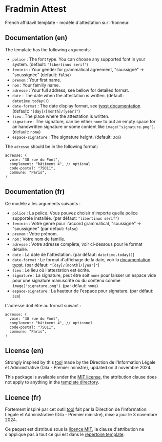 
# Fradmin Attest

French affidavit template - modèle d'attestation sur l'honneur.


## Documentation (en)

The template has the following arguments:
- `police` : The font type. You can choose any supported font in your system. (default: `"libertinus serif"`)
- `feminin` : Your gender for grammatical agreement, "soussigné" -> "soussignée" (default: `false`)
- `prenom` : Your first name.
- `nom` : Your familly name.
- `adresse` : Your full address, see bellow for detailed format.
- `date` : The date when the attestation is written. (default: `datetime.today()`)
- `date-format` : The date display format, see [typst documentation](https://typst.app/docs/reference/foundations/datetime/#format). (default: `"[day]/[month]/[year]"`)
- `lieu` : The place where the attestation is written.
- `signature` : The signature, can be either `none` to put an empty space for an handwritten signature or some content like `image("signature.png")`. (default: `none`)
- `espace-signature` : The signature height. (default: `3cm`)

The `adresse` should be in the following format:
```typst
adresse: (
  voie: "30 rue du Pont",
  complement: "bâtiment 4", // optional
  code-postal: "75011",
  commune: "Paris",
)
```


## Documentation (fr)

Ce modèle a les arguments suivants :
- `police` : La police. Vous pouvez choisir n'importe quelle police supportée installée. (par défaut: `"libertinus serif"`)
- `feminin` : Votre genre pour l'accord grammatical, "soussigné" -> "soussignée" (par défaut: `false`)
- `prenom` : Votre prénom.
- `nom` : Votre nom de famille.
- `adresse` : Votre adresse complète, voir ci-dessous pour le format détaillé.
- `date` : La date de l'attestation. (par défaut: `datetime.today()`)
- `date-format` : Le format d'affichage de la date, voir la [documentation typst](https://typst.app/docs/reference/foundations/datetime/#format). (par défaut: `"[day]/[month]/[year]"`)
- `lieu` : Le lieu où l'attestation est écrite.
- `signature` : La signature, peut être soit `none` pour laisser un espace vide pour une signature manuscrite ou du contenu comme `image("signature.png")`. (par défaut: `none`)
- `espace-signature` : La hauteur de l'espace pour signature. (par défaut: `3cm`)

L'adresse doit être au format suivant :
```typst
adresse: (
  voie: "30 rue du Pont",
  complement: "bâtiment 4", // optionnel
  code-postal: "75011",
  commune: "Paris",
)
```


## License (en)

Strongly inspired by this
[tool](https://www.service-public.fr/simulateur/calcul/AttestationHonneur)
made by the Direction de l'Information Légale et Administrative (Dila - Premier ministre),
updated on 3 novembre 2024.

This package is available under the
[MIT license](https://github.com/glpda/typst-fradmin/blob/master/LICENSE),
the attribution clause does not apply to anything in the
[template directory](template).


## Licence (fr)

Fortement inspiré par cet outil
[tool](https://www.service-public.fr/simulateur/calcul/AttestationHonneur)
fait par la Direction de l'Information Légale et Administrative (Dila - Premier ministre),
mise à jour le 3 novembre 2024.

Ce paquet est distribué sous la
[licence MIT](https://github.com/glpda/typst-fradmin/blob/master/LICENSE),
la clause d'attribution ne s'applique pas à tout ce qui est dans le
[répertoire template](template).


